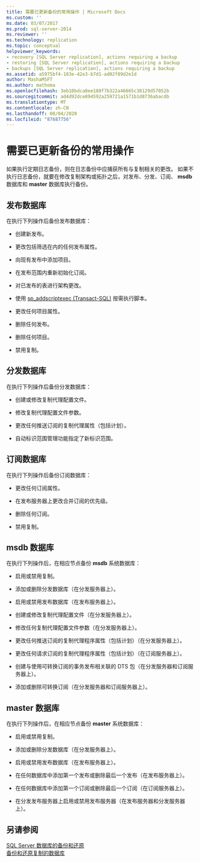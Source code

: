 ```yaml
---
title: 需要已更新备份的常用操作 | Microsoft Docs
ms.custom: ''
ms.date: 03/07/2017
ms.prod: sql-server-2014
ms.reviewer: ''
ms.technology: replication
ms.topic: conceptual
helpviewer_keywords:
- recovery [SQL Server replication], actions requiring a backup
- restoring [SQL Server replication], actions requiring a backup
- backups [SQL Server replication], actions requiring a backup
ms.assetid: a5975bf4-183e-42e3-b7d1-ad02f89d2e1d
author: MashaMSFT
ms.author: mathoma
ms.openlocfilehash: 3eb10bdca8ee188f7b322a46665c38129d57052b
ms.sourcegitcommit: ad4d92dce894592a259721a1571b1d8736abacdb
ms.translationtype: MT
ms.contentlocale: zh-CN
ms.lasthandoff: 08/04/2020
ms.locfileid: "87687756"
---
```

# <a name="common-actions-requiring-an-updated-backup"></a>需要已更新备份的常用操作
  如果执行定期日志备份，则在日志备份中应捕获所有与复制相关的更改。 如果不执行日志备份，就要在修改复制架构或拓扑之后，对发布、分发、订阅、 **msdb**数据库和 **master** 数据库执行备份。  
  
## <a name="publication-database"></a>发布数据库  
 在执行下列操作后备份发布数据库：  
  
-   创建新发布。  
  
-   更改包括筛选在内的任何发布属性。  
  
-   向现有发布中添加项目。  
  
-   在发布范围内重新初始化订阅。  
  
-   对已发布的表进行架构更改。  
  
-   使用 [sp_addscriptexec (Transact-SQL)](/sql/relational-databases/system-stored-procedures/sp-addscriptexec-transact-sql) 按需执行脚本。  
  
-   更改任何项目属性。  
  
-   删除任何发布。  
  
-   删除任何项目。  
  
-   禁用复制。  
  
## <a name="distribution-database"></a>分发数据库  
 在执行下列操作后备份分发数据库：  
  
-   创建或修改复制代理配置文件。  
  
-   修改复制代理配置文件参数。  
  
-   更改任何推送订阅的复制代理属性（包括计划）。  
  
-   自动标识范围管理功能指定了新标识范围。  
  
## <a name="subscription-database"></a>订阅数据库  
 在执行下列操作后备份订阅数据库：  
  
-   更改任何订阅属性。  
  
-   在发布服务器上更改合并订阅的优先级。  
  
-   删除任何订阅。  
  
-   禁用复制。  
  
## <a name="msdb-database"></a>msdb 数据库  
 在执行下列操作后，在相应节点备份 **msdb** 系统数据库：  
  
-   启用或禁用复制。  
  
-   添加或删除分发数据库（在分发服务器上）。  
  
-   启用或禁用发布数据库（在发布服务器上）。  
  
-   创建或修改复制代理配置文件（在分发服务器上）。  
  
-   修改任何复制代理配置文件参数（在分发服务器上）。  
  
-   更改任何推送订阅的复制代理程序属性（包括计划）（在分发服务器上）。  
  
-   更改任何请求订阅的复制代理程序属性（包括计划）（在订阅服务器上）。  
  
-   创建与使用可转换订阅的事务发布相关联的 DTS 包（在分发服务器和订阅服务器上）。  
  
-   添加或删除可转换订阅（在分发服务器和订阅服务器上）。  
  
## <a name="master-database"></a>master 数据库  
 在执行下列操作后，在相应节点备份 **master** 系统数据库：  
  
-   启用或禁用复制。  
  
-   添加或删除分发数据库（在分发服务器上）。  
  
-   启用或禁用发布数据库（在发布服务器上）。  
  
-   在任何数据库中添加第一个发布或删除最后一个发布（在发布服务器上）。  
  
-   在任何数据库中添加第一个订阅或删除最后一个订阅（在订阅服务器上）。  
  
-   在分发发布服务器上启用或禁用发布服务器（在发布服务器和分发服务器上）。  
  
## <a name="see-also"></a>另请参阅  
 [SQL Server 数据库的备份和还原](../../backup-restore/back-up-and-restore-of-sql-server-databases.md)   
 [备份和还原复制的数据库](back-up-and-restore-replicated-databases.md)  
  
  
